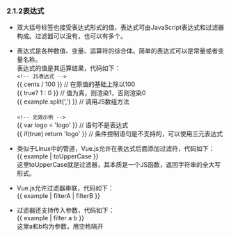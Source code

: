 ### 2.1.2表达式
* 双大括号标签也接受表达式形式的值，表达式可由JavaScript表达式和过滤器构成。过滤器可以没有，也可以有多个。

* 表达式是各种数值、变量、运算符的综合体。简单的表达式可以是常量或者变量名称。<br/>
  表达式的值是其运算结果，代码如下：<br/>
  `<!-- JS表达式 -->` <br/>
  {{ cents / 100 }} // 在原值的基础上除以100 <br/>
  {{ true? 1 : 0 }} // 值为真，则渲染1，否则渲染0 <br/>
  {{ example.split(',') }} // 调用JS数组方法 <br/>
  <br/>
  `<!-- 无效示例 -->` <br/>
  {{ var logo = 'logo' }} // 语句不是表达式 <br/>
  {{ if(true) return 'logo' }} // 条件控制语句是不支持的，可以使用三元表达式
* 类似于Linux中的管道，Vue.js允许在表达式后面添加过滤符，代码如下：<br/>
  {{ example | toUpperCase }} <br/>
  这里toUpperCase就是过滤器，其本质是一个JS函数，返回字符串的全大写形式。
* Vue.js允许过滤器串联，代码如下： <br/>
  {{ example | filterA | filterB }}
* 过滤器还支持传入参数，代码如下：<br/>
  {{ example | filter a b }} <br/>
  这里a和b均为参数，用空格隔开